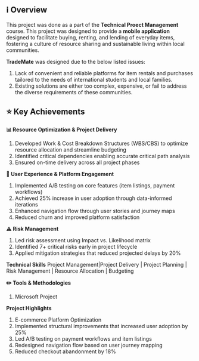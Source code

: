 ## ℹ️ Overview
This project was done as a part of the **Technical Proect Management** course. This project was designed to provide a **mobile application** designed to facilitate buying, renting, and lending of everyday items, fostering a culture of resource sharing and sustainable living within local communities.

**TradeMate** was designed due to the below listed issues:
1. Lack of convenient and reliable platforms for item rentals and purchases tailored to the needs of international students and local families.
2. Existing solutions are either too complex, expensive, or fail to address the diverse requirements of these communities.

## ⭐️ Key Achievements
**📊 Resource Optimization & Project Delivery**
1. Developed Work & Cost Breakdown Structures (WBS/CBS) to optimize resource allocation and streamline budgeting
2. Identified critical dependencies enabling accurate critical path analysis
3. Ensured on-time delivery across all project phases

**🚀 User Experience & Platform Engagement**
1. Implemented A/B testing on core features (item listings, payment workflows)
2. Achieved 25% increase in user adoption through data-informed iterations
3. Enhanced navigation flow through user stories and journey maps
4. Reduced churn and improved platform satisfaction

**⚠️ Risk Management**
1. Led risk assessment using Impact vs. Likelihood matrix
2. Identified 7+ critical risks early in project lifecycle
3. Applied mitigation strategies that reduced projected delays by 20%

**Technical Skills**
Project Management|Project Delivery | Project Planning | Risk Management | Resource Allocation | Budgeting

**✏️ Tools & Methodologies**
1. Microsoft Project
   
**Project Highlights**
1. E-commerce Platform Optimization
2. Implemented structural improvements that increased user adoption by 25%
3. Led A/B testing on payment workflows and item listings
4. Redesigned navigation flow based on user journey mapping
5. Reduced checkout abandonment by 18%

